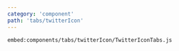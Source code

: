 ```yaml
---
category: 'component'
path: 'tabs/twitterIcon'
---
```


`embed:components/tabs/twitterIcon/TwitterIconTabs.js`
